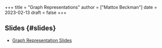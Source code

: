 +++
title = "Graph Representations"
author = ["Mattox Beckman"]
date = 2023-02-13
draft = false
+++

## Slides {#slides}

-   [Graph Representation Slides](/slides/graph-representation.pdf)
